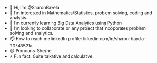 - 👋 Hi, I’m @SharonBayela
- 👀 I’m interested in Mathematics/Statistics, problem solving, coding and analysis.
- 🌱 I’m currently learning Big Data Analytics using Python.
- 💞️ I’m looking to collaborate on any project that incoporates problem solving and analytics.
- 📫 How to reach me linkedIn profile: linkedin.com/in/sharon-bayela-20548521a
- 😄 Pronouns: She/her
- ⚡ Fun fact: Quite talkative and calculative.

<!---
SharonBayela/SharonBayela is a ✨ special ✨ repository because its `README.md` (this file) appears on your GitHub profile.
You can click the Preview link to take a look at your changes.
--->
